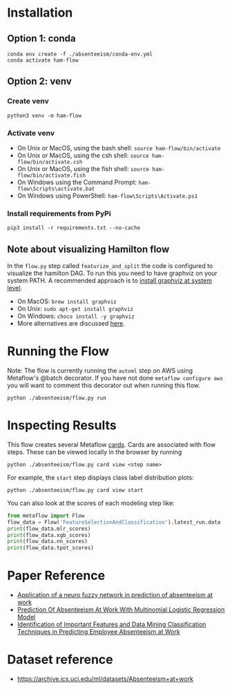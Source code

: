 # Installation
## Option 1: conda
```
conda env create -f ./absenteeism/conda-env.yml
conda activate ham-flow
```

## Option 2: venv
### Create venv
```
python3 venv -m ham-flow
```

### Activate venv
* On Unix or MacOS, using the bash shell: `source ham-flow/bin/activate`
* On Unix or MacOS, using the csh shell: `source ham-flow/bin/activate.csh`
* On Unix or MacOS, using the fish shell: `source ham-flow/bin/activate.fish`
* On Windows using the Command Prompt: `ham-flow\Scripts\activate.bat`
* On Windows using PowerShell: `ham-flow\Scripts\Activate.ps1`

### Install requirements from PyPi
```
pip3 install -r requirements.txt --no-cache
```

## Note about visualizing Hamilton flow
In the `flow.py` step called `featurize_and_split` the code is configured to visualize the hamilton DAG.
To run this you need to have graphviz on your system PATH. 
A recommended approach is to [install graphviz at system level](https://graphviz.org/download/). 
* On MacOS: `brew install graphviz`
* On Unix: `sudo apt-get install graphviz`
* On Windows: `choco install -y graphviz`
* More alternatives are discussed [here](https://stackoverflow.com/questions/35064304/runtimeerror-make-sure-the-graphviz-executables-are-on-your-systems-path-aft).

# Running the Flow
Note: The flow is currently running the `automl` step on AWS using Metaflow's @batch decorator. If you have not done `metaflow configure aws` you will want to comment this decorator out when running this flow. 

```
python ./absenteeism/flow.py run
```
# Inspecting Results
This flow creates several Metaflow [cards](https://docs.metaflow.org/metaflow/visualizing-results/effortless-task-inspection-with-default-cards). Cards are associated with flow steps. These can be viewed locally in the browser by running 
```
python ./absenteeism/flow.py card view <step name>
```

For example, the `start` step displays class label distribution plots:
```
python ./absenteeism/flow.py card view start
```

You can also look at the scores of each modeling step like: 
``` python 
from metaflow import Flow
flow_data = Flow('FeatureSelectionAndClassification').latest_run.data
print(flow_data.mlr_scores)
print(flow_data.xgb_scores)
print(flow_data.nn_scores)
print(flow_data.tpot_scores)
```

# Paper Reference
* [Application of a neuro fuzzy network in prediction of absenteeism at work](https://ieeexplore.ieee.org/document/6263151)
* [Prediction Of Absenteeism At Work With Multinomial Logistic Regression Model](https://www.researchgate.net/publication/358900589_PREDICTION_OF_ABSENTEEISM_AT_WORK_WITH_MULTINOMIAL_LOGISTIC_REGRESSION_MODEL)
* [Identification of Important Features and Data Mining Classification Techniques in Predicting Employee  Absenteeism at Work](http://ijece.iaescore.com/index.php/IJECE/article/view/25232)

# Dataset reference
* https://archive.ics.uci.edu/ml/datasets/Absenteeism+at+work

